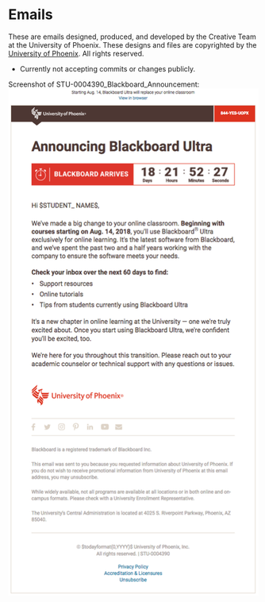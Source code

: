 <h1>Emails</h1>
These are emails designed, produced, and developed by the Creative Team at the University of Phoenix. These designs and files are copyrighted by the <a href="http://www.phoenix.edu/" target="_blank">University of Phoenix</a>. All rights reserved.
<br />
<ul>
  <li>Currently not accepting commits or changes publicly.</li>
</ul>
Screenshot of STU-0004390_Blackboard_Announcement:<br />
<img src="STU-0004390_Blackboard_Announcement.png" alt="STU-0004390_Blackboard_Announcement">
